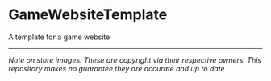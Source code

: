 # GameWebsiteTemplate
A template for a game website

---

*Note on store images: These are copyright via their respective owners. This repository makes no guarantee they are accurate and up to date*
